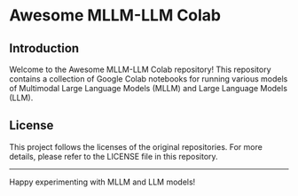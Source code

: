 # Awesome MLLM-LLM Colab

## Introduction

Welcome to the Awesome MLLM-LLM Colab repository! This repository contains a collection of Google Colab notebooks for running various models of Multimodal Large Language Models (MLLM) and Large Language Models (LLM). 



## License

This project follows the licenses of the original repositories. For more details, please refer to the LICENSE file in this repository.

---

Happy experimenting with MLLM and LLM models!
